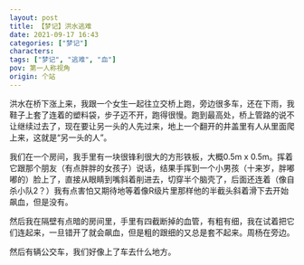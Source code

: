 ```yaml
---
layout: post
title: 【梦记】洪水逃难
date: 2021-09-17 16:43
categories: ["梦记"]
characters: 
tags: ["梦记", "逃难", "血"]
pov: 第一人称视角
origin: 个站
---
```


洪水在桥下涨上来，我跟一个女生一起往立交桥上跑，旁边很多车，还在下雨，我鞋子上套了连着的塑料袋，步子迈不开，跑得很慢。跑到最高处，桥上管路的说不让继续过去了，现在要让另一头的人先过来，地上一个翻开的井盖里有人从里面爬上来，这就是“另一头的人”。

我们在一个房间，我手里有一块很锋利很大的方形铁板，大概0.5m x 0.5m。挥着它跟那个朋友（有点胖胖的女孩子）说话，结果手挥到一个小男孩（十来岁，胖嘟嘟的）脸上了，直接从眼睛到嘴斜着削进去，切穿半个脑壳了，后面还连着（像自杀小队2？）我有点害怕又期待地等着像R级片里那样他的半截头斜着滑下去开始飙血，但是没有。

然后我在隔壁有点暗的房间里，手里有四截断掉的血管，有粗有细，我在试着把它们连起来，一旦错开了就会飙血，但是粗的跟细的又总是套不起来。周杨在旁边。

然后有辆公交车，我们好像上了车去什么地方。


